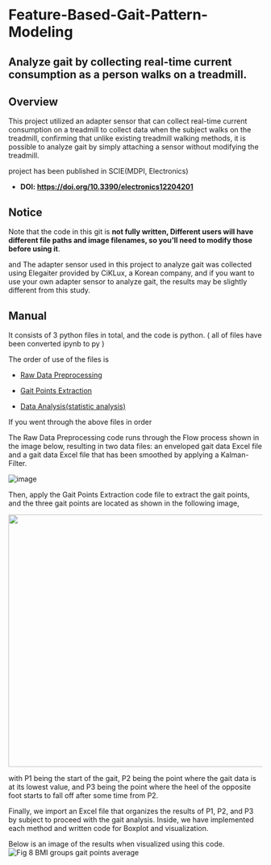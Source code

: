 # Feature-Based-Gait-Pattern-Modeling

Analyze gait by collecting real-time current consumption as a person walks on a treadmill.
---
## Overview

This project utilized an adapter sensor that can collect real-time current consumption on a treadmill to collect data when the subject walks on the treadmill, confirming that unlike existing treadmill walking methods, it is possible to analyze gait by simply attaching a sensor without modifying the treadmill.

project has been published in SCIE(MDPI, Electronics)

* __DOI: https://doi.org/10.3390/electronics12204201__

## Notice

Note that the code in this git is __not fully written, Different users will have different file paths and image filenames, so you'll need to modify those before using it__. 

and The adapter sensor used in this project to analyze gait was collected using Elegaiter provided by CiKLux, a Korean company, and if you want to use your own adapter sensor to analyze gait, the results may be slightly different from this study.

## Manual

It consists of 3 python files in total, and the code is python. ( all of files have been converted ipynb to py )

The order of use of the files is
- [Raw Data Preprocessing](https://github.com/Lemmondrop/Feature-Based-Gait-Pattern-Modeling/blob/main/Raw%20Data%20Preprocessing.py)

- [Gait Points Extraction](https://github.com/Lemmondrop/Feature-Based-Gait-Pattern-Modeling/blob/main/Gait%20Points%20Extraction.py)

- [Data Analysis(statistic analysis)](https://github.com/Lemmondrop/Feature-Based-Gait-Pattern-Modeling/blob/main/Data%20Analysis(statistic%20analysis).py)

If you went through the above files in order

The Raw Data Preprocessing code runs through the Flow process shown in the image below, resulting in two data files: an enveloped gait data Excel file and a gait data Excel file that has been smoothed by applying a Kalman-Filter.

![image](https://github.com/user-attachments/assets/fb01a6e0-7e5c-4ce8-aeae-f8dc6d8dbbd4)

Then, apply the Gait Points Extraction code file to extract the gait points, and the three gait points are located as shown in the following image,

<p align="center"><img src="https://github.com/user-attachments/assets/df12b3e3-d5b1-4eb8-84cb-9e3ecadc34ee" height="500px" width="700px"></p>

with P1 being the start of the gait, P2 being the point where the gait data is at its lowest value, and P3 being the point where the heel of the opposite foot starts to fall off after some time from P2.

Finally, we import an Excel file that organizes the results of P1, P2, and P3 by subject to proceed with the gait analysis.
Inside, we have implemented each method and written code for Boxplot and visualization.

Below is an image of the results when visualized using this code.
![Fig 8  BMI groups gait points average](https://github.com/user-attachments/assets/4648a7a8-ef2d-48cb-9b27-6a1880a6fe0e)

